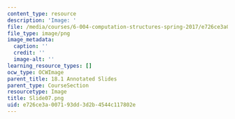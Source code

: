 ```yaml
---
content_type: resource
description: 'Image: '
file: /media/courses/6-004-computation-structures-spring-2017/e726ce3a007193dd3d2b4544c117802e_Slide07.png
file_type: image/png
image_metadata:
  caption: ''
  credit: ''
  image-alt: ''
learning_resource_types: []
ocw_type: OCWImage
parent_title: 18.1 Annotated Slides
parent_type: CourseSection
resourcetype: Image
title: Slide07.png
uid: e726ce3a-0071-93dd-3d2b-4544c117802e
---
```

